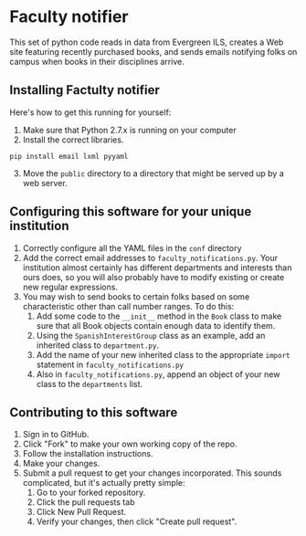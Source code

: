 # Faculty notifier

This set of python code reads in data from Evergreen ILS, creates a Web site featuring recently purchased books, and sends emails notifying folks on campus when books in their disciplines arrive.

## Installing Factulty notifier

Here's how to get this running for yourself:

1. Make sure that Python 2.7.x is running on your computer
2. Install the correct libraries.
```
pip install email lxml pyyaml
````
3. Move the `public` directory to a directory that might be served up by a web server.

## Configuring this software for your unique institution

1. Correctly configure all the YAML files in the `conf` directory
2. Add the correct email addresses to `faculty_notifications.py`.  Your institution almost certainly has different departments and interests than ours does, so you will also probably have to modify existing or create new regular expressions.
3. You may wish to send books to certain folks based on some characteristic other than call number ranges.  To do this:
    1. Add some code to the `__init__` method in the `Book` class to make sure that all Book objects contain enough data to identify them.  
    2. Using the `SpanishInterestGroup` class as an example, add an inherited class to `department.py`.
    3. Add the name of your new inherited class to the appropriate `import` statement in `faculty_notifications.py`
    4. Also in `faculty_notifications.py`, append an object of your new class to the `departments` list.

## Contributing to this software

1. Sign in to GitHub.
2. Click "Fork" to make your own working copy of the repo.
3. Follow the installation instructions.
4. Make your changes.
5. Submit a pull request to get your changes incorporated. This sounds complicated, but it's actually pretty simple:
    1. Go to your forked repository.
    2. Click the pull requests tab
    3. Click New Pull Request.
    4. Verify your changes, then click "Create pull request".


